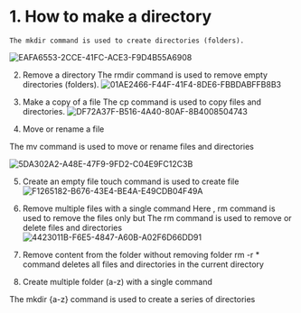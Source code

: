 # 1.	How to make a directory
~~~
The mkdir command is used to create directories (folders).
 ~~~
![EAFA6553-2CCE-41FC-ACE3-F9D4B55A6908](https://github.com/simranpopli05/basic-linux/assets/153719945/e26374af-9ae6-4423-8e64-4240f6f3e301)


2.	Remove a directory
The rmdir command is used to remove empty directories (folders).
 ![01AE2466-F44F-41F4-8DE6-FBBDABFFB8B3](https://github.com/simranpopli05/basic-linux/assets/153719945/469e9296-8480-4aa3-bb09-4ad694f977eb)


3.	Make a copy of a file
The cp command is used to copy files and directories.
![DF72A37F-B516-4A40-80AF-8B4008504743](https://github.com/simranpopli05/basic-linux/assets/153719945/d85a6152-d6dc-4fb1-97eb-a6eaf48b53ed)

 
4.	Move or rename a file

The mv command is used to move or rename files and directories

![5DA302A2-A48E-47F9-9FD2-C04E9FC12C3B](https://github.com/simranpopli05/basic-linux/assets/153719945/d165ce74-1f91-43b1-8506-7d83fb9533d7)

5.	Create an empty file touch command is used to create file
![F1265182-B676-43E4-BE4A-E49CDB04F49A](https://github.com/simranpopli05/basic-linux/assets/153719945/c8f79577-cab1-41e4-a200-25cfcf6248c4)

 


6.	Remove multiple files with a single command
Here , rm  command is used to remove the files only  but The rm command  is used to remove or delete files and directories
![4423011B-F6E5-4847-A60B-A02F6D66DD91](https://github.com/simranpopli05/basic-linux/assets/153719945/c7839d84-48b7-4761-ab4d-99ed29a43c53)

 

8.	Remove content from the folder without removing folder
rm -r * command deletes all files and directories in the current directory 

 

9.	Create multiple folder (a-z) with a single command
          
The mkdir {a-z} command is used to create a series of directories 
 

 




